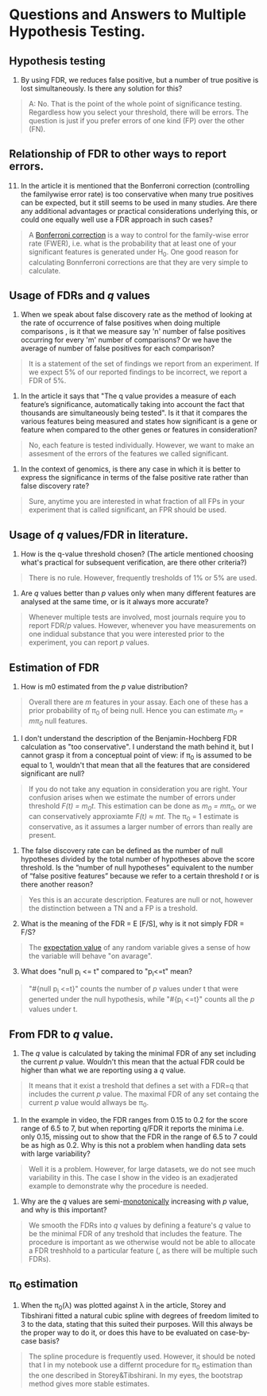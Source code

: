 # Questions and Answers to Multiple Hypothesis Testing.


## Hypothesis testing
1. By using FDR, we reduces false positive, but a number of true positive is lost simultaneously. Is there any solution for this?
  > A: No. That is the point of the whole point of significance testing. Regardless how you select your threshold, there will be errors. The question is just if you prefer errors of one kind (FP) over the other (FN).

## Relationship of FDR to other ways to report errors.

11. In the article it is mentioned that the Bonferroni correction (controlling the familywise error rate) is too conservative when many true positives can be expected, but it still seems to be used in many studies. Are there any additional advantages or practical considerations underlying this, or could one equally well use a FDR approach in such cases?  
  > A [Bonferroni correction](https://en.wikipedia.org/wiki/Bonferroni_correction) is a way to control for the family-wise error rate (FWER), i.e. what is the probability that at least one of your significant features is generated under H<sub>0</sub>. One good reason for calculating Bonnferroni corrections are that they are very simple to calculate.  


## Usage of FDRs and *q* values

1. When we speak about false discovery rate as the method of looking at the rate of occurrence of false positives when doing multiple comparisons , is it that we measure say 'n' number of false positives occurring for every 'm' number of comparisons? Or we have the average of number of false positives for each comparison?
  > It is a statement of the set of findings we report from an experiment. If we expect 5% of our reported findings to be incorrect, we report a FDR of 5%.

1. In the article it says that "The q value provides a measure of each feature’s significance, automatically taking into account the fact that thousands are simultaneously being tested". Is it that it compares the various features being measured and states how significant is a gene or feature when compared to the other genes or features in consideration?
  > No, each feature is tested individually. However, we want to make an assesment of the errors of the features we called significant.

1. In the context of genomics, is there any case in which it is better to express the significance in terms of the false positive rate rather than false discovery rate?
  > Sure, anytime you are interested in what fraction of all FPs in your experiment that is called significant, an FPR should be used.


## Usage of *q* values/FDR in literature.
1. How is the q-value threshold chosen? (The article mentioned choosing what's practical for subsequent verification, are there other criteria?)
 > There is no rule. However, frequently tresholds of 1% or 5% are used.
1. Are *q* values better than *p* values only when many different features are analysed at the same time, or is it always more accurate?
  > Whenever multiple tests are involved, most journals require you to report FDR/*p* values. However, whenever you have measurements on one indidual substance that you were interested prior to the experiment, you can report *p* values.   



## Estimation of FDR
1. How is m0 estimated from the *p* value distribution?
  > Overall there are *m* features in your assay. Each one of these has a prior probability of &pi;<sub>0</sub> of being null. Hence you can estimate *m<sub>0</sub> = m&pi;<sub>0</sub>* null features.

1. I don't understand the description of the Benjamin-Hochberg FDR calculation as "too conservative". I understand the math behind it, but I cannot grasp it from a conceptual point of view: if &pi;<sub>0</sub> is assumed to be equal to 1, wouldn't that mean that all the features that are considered significant are null?
  > If you do not take any equation in consideration you are right. Your confusion arises when we estimate the number of errors under threshold *F(t) = m<sub>0</sub>t*. This estimation can be done as  *m<sub>0</sub> = m&pi;<sub>0</sub>*, or we can conservatively approxiamte *F(t) &asymp;  mt*. The &pi;<sub>0</sub> = 1 estimate is conservative, as it assumes a larger number of errors than really are present.

1. The false discovery rate can be defined as the number of null hypotheses divided by the total number of hypotheses above the score threshold. Is the “number of null hypotheses” equivalent to the number of “false positive features” because we refer to a certain threshold *t* or is there another reason?
> Yes this is an accurate description. Features are null or not, however the distinction between a TN and a FP is a treshold.

2. What is the meaning of the FDR = E [F/S], why is it not simply FDR = F/S?
> The [expectation value](http://mathworld.wolfram.com/ExpectationValue.html) of any random variable gives a sense of how the variable will behave "on avarage".

3. What does "null p<sub>i</sub> <= t" compared to "p<sub>i</sub><=t" mean?
  > "#{null p<sub>i</sub> <=t}" counts the number of  *p* values under t that were generted under the null hypothesis, while "#{p<sub>i</sub> <=t}"  counts all the *p* values under t.


## From FDR to *q* value.
1. The *q* value is calculated by taking the minimal FDR of any set including the current *p* value. Wouldn't this mean that the actual FDR could be higher than what we are reporting using a *q* value.
 > It means that it exist a treshold that defines a set with a FDR=q that includes the current *p* value. The maximal FDR of any set containg the current *p* value would allways be &pi;<sub>0</sub>.
1. In the example in video, the FDR ranges from 0.15 to 0.2 for the score range of 6.5 to 7, but when reporting q/FDR it reports the minima i.e. only 0.15, missing out to show that the FDR in the range of 6.5 to 7 could be as high as 0.2. Why is this not a problem when handling data sets with large variability?
  > Well it is a problem. However, for large datasets, we do not see much variability in this. The case I show in the video is an exadjerated example to demonstrate why the procedure is needed.

1. Why are the  *q* values are semi-[monotonically](https://en.wikipedia.org/wiki/Monotonic_function) increasing with *p* value, and why is this important?
  > We smooth the FDRs into *q* values by defining a feature's *q* value to be the minimal FDR of any treshold that includes the feature. The procedure is important as we otherwise would not be able to allocate a FDR treshhold to a particular feature (, as there will be multiple such FDRs).

## &pi;<sub>0</sub> estimation

1. When the &pi;<sub>0</sub>(&lambda;) was plotted against &lambda; in the article, Storey and Tibshirani fitted a natural cubic spline with  degrees of freedom limited to 3 to the data, stating that this suited their purposes.  Will this always be the proper way to do it, or does this have to be evaluated on case-by-case basis?
  > The spline procedure is frequently used. However, it should be noted that I in my notebook use a differnt procedure for &pi;<sub>0</sub> estimation than the one described in Storey&Tibshirani. In my eyes, the bootstrap method gives more stable estimates.
